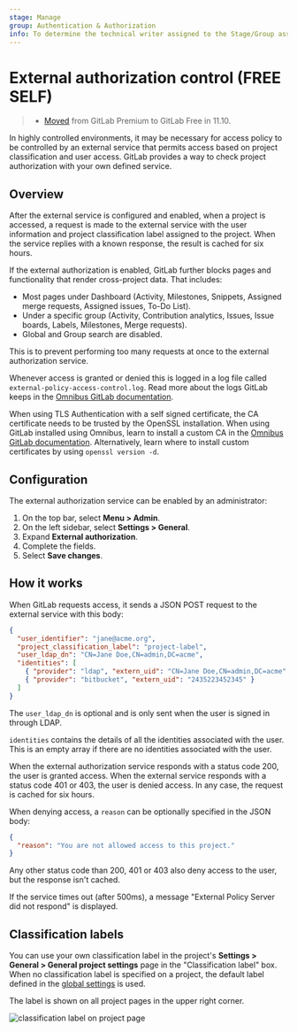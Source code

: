 ```yaml
---
stage: Manage
group: Authentication & Authorization
info: To determine the technical writer assigned to the Stage/Group associated with this page, see https://about.gitlab.com/handbook/engineering/ux/technical-writing/#assignments
---
```


# External authorization control **(FREE SELF)**

> - [Moved](https://gitlab.com/gitlab-org/gitlab-foss/-/merge_requests/27056) from GitLab Premium to GitLab Free in 11.10.

In highly controlled environments, it may be necessary for access policy to be
controlled by an external service that permits access based on project
classification and user access. GitLab provides a way to check project
authorization with your own defined service.

## Overview

After the external service is configured and enabled, when a project is
accessed, a request is made to the external service with the user information
and project classification label assigned to the project. When the service
replies with a known response, the result is cached for six hours.

If the external authorization is enabled, GitLab further blocks pages and
functionality that render cross-project data. That includes:

- Most pages under Dashboard (Activity, Milestones, Snippets, Assigned merge
  requests, Assigned issues, To-Do List).
- Under a specific group (Activity, Contribution analytics, Issues, Issue boards,
  Labels, Milestones, Merge requests).
- Global and Group search are disabled.

This is to prevent performing too many requests at once to the external
authorization service.

Whenever access is granted or denied this is logged in a log file called
`external-policy-access-control.log`. Read more about the logs GitLab keeps in
the [Omnibus GitLab documentation](https://docs.gitlab.com/omnibus/settings/logs.html).

When using TLS Authentication with a self signed certificate, the CA certificate
needs to be trusted by the OpenSSL installation. When using GitLab installed
using Omnibus, learn to install a custom CA in the
[Omnibus GitLab documentation](https://docs.gitlab.com/omnibus/settings/ssl.html).
Alternatively, learn where to install custom certificates by using
`openssl version -d`.

## Configuration

The external authorization service can be enabled by an administrator:

1. On the top bar, select **Menu > Admin**.
1. On the left sidebar, select **Settings > General**.
1. Expand **External authorization**.
1. Complete the fields.
1. Select **Save changes**.

## How it works

When GitLab requests access, it sends a JSON POST request to the external
service with this body:

```json
{
  "user_identifier": "jane@acme.org",
  "project_classification_label": "project-label",
  "user_ldap_dn": "CN=Jane Doe,CN=admin,DC=acme",
  "identities": [
    { "provider": "ldap", "extern_uid": "CN=Jane Doe,CN=admin,DC=acme" },
    { "provider": "bitbucket", "extern_uid": "2435223452345" }
  ]
}
```

The `user_ldap_dn` is optional and is only sent when the user is signed in
through LDAP.

`identities` contains the details of all the identities associated with the
user. This is an empty array if there are no identities associated with the
user.

When the external authorization service responds with a status code 200, the
user is granted access. When the external service responds with a status code
401 or 403, the user is denied access. In any case, the request is cached for
six hours.

When denying access, a `reason` can be optionally specified in the JSON body:

```json
{
  "reason": "You are not allowed access to this project."
}
```

Any other status code than 200, 401 or 403 also deny access to the user, but the
response isn't cached.

If the service times out (after 500ms), a message "External Policy Server did
not respond" is displayed.

## Classification labels

You can use your own classification label in the project's
**Settings > General > General project settings** page in the "Classification
label" box. When no classification label is specified on a project, the default
label defined in the [global settings](#configuration) is used.

The label is shown on all project pages in the upper right corner.

![classification label on project page](img/classification_label_on_project_page.png)

<!-- ## Troubleshooting

Include any troubleshooting steps that you can foresee. If you know beforehand what issues
one might have when setting this up, or when something is changed, or on upgrading, it's
important to describe those, too. Think of things that may go wrong and include them here.
This is important to minimize requests for support, and to avoid doc comments with
questions that you know someone might ask.

Each scenario can be a third-level heading, e.g. `### Getting error message X`.
If you have none to add when creating a doc, leave this section in place
but commented out to help encourage others to add to it in the future. -->
